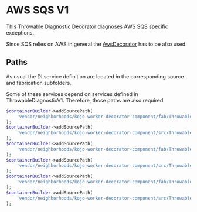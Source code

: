 # AWS SQS V1
This Throwable Diagnostic Decorator diagnoses AWS SQS specific exceptions.

Since SQS relies on AWS in general the [AwsDecorator](../AwsV1/README.md) has to be also used.

## Paths
As usual the DI service definition are located in the corresponding source and fabrication subfolders.

Some of these services depend on services defined in ThrowableDiagnosticV1. Therefore, those paths are also required.
```php
$containerBuilder->addSourcePath(
    'vendor/neighborhoods/kojo-worker-decorator-component/fab/ThrowableDiagnosticV1'
);
$containerBuilder->addSourcePath(
    'vendor/neighborhoods/kojo-worker-decorator-component/src/ThrowableDiagnosticV1'
);
$containerBuilder->addSourcePath(
    'vendor/neighborhoods/kojo-worker-decorator-component/fab/ThrowableDiagnosticV1Decorators/AwsSqsV1'
);
$containerBuilder->addSourcePath(
    'vendor/neighborhoods/kojo-worker-decorator-component/src/ThrowableDiagnosticV1Decorators/AwsSqsV1'
);
$containerBuilder->addSourcePath(
    'vendor/neighborhoods/kojo-worker-decorator-component/fab/ThrowableDiagnosticV1Decorators/AwsV1'
);
$containerBuilder->addSourcePath(
    'vendor/neighborhoods/kojo-worker-decorator-component/src/ThrowableDiagnosticV1Decorators/AwsV1'
);
```
